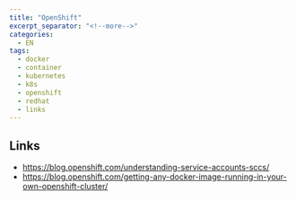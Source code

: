 ```yaml
---
title: "OpenShift"
excerpt_separator: "<!--more-->"
categories:
  - EN
tags:
  - docker
  - container
  - kubernetes
  - k8s
  - openshift
  - redhat
  - links
---
```




## Links

* https://blog.openshift.com/understanding-service-accounts-sccs/
* https://blog.openshift.com/getting-any-docker-image-running-in-your-own-openshift-cluster/



